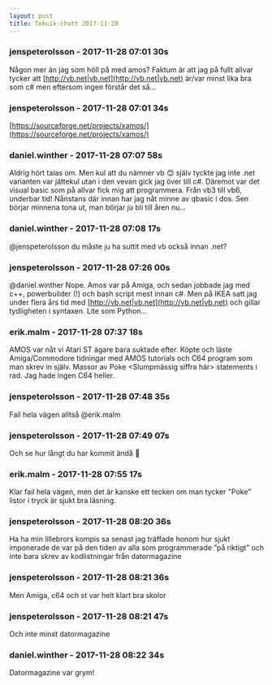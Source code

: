 ```yaml
---
layout: post
title: Teknik-chatt 2017-11-28
---
```

### jenspeterolsson - 2017-11-28 07:01 30s
Någon mer än jag som höll på med amos? Faktum är att jag på fullt allvar tycker att [http://vb.net|vb.net](http://vb.net|vb.net) är/var minst lika bra som c# men eftersom ingen förstår det så...
### jenspeterolsson - 2017-11-28 07:01 34s
[https://sourceforge.net/projects/xamos/](https://sourceforge.net/projects/xamos/)
### daniel.winther - 2017-11-28 07:07 58s
Aldrig hört talas om. Men kul att du nämner vb :blush: själv tyckte jag inte .net varianten var jättekul utan i den vevan gick jag över till c#. Däremot var det visual basic som på allvar fick mig att programmera. Från vb3 till vb6, underbar tid! Nånstans där innan har jag nåt minne av qbasic i dos. Sen börjar minnena tona ut, man börjar ju bli till åren nu...
### daniel.winther - 2017-11-28 07:08 17s
@jenspeterolsson du måste ju ha suttit med vb också innan .net?
### jenspeterolsson - 2017-11-28 07:26 00s
@daniel.winther Nope. Amos var på Amiga, och sedan jobbade jag med c++, powerbuilder (!) och bash script mest innan c#. Men på IKEA satt jag under flera års tid med [http://vb.net|vb.net](http://vb.net|vb.net) och gillar tydligheten i syntaxen. Lite som Python...
### erik.malm - 2017-11-28 07:37 18s
AMOS var nåt vi Atari ST ägare bara suktade efter. Köpte och läste Amiga/Commodore tidningar med AMOS tutorials och C64 program som man skrev in själv. Massor av Poke &lt;Slumpmässig siffra här&gt; statements i rad. Jag hade ingen C64 heller.
### jenspeterolsson - 2017-11-28 07:48 35s
Fail hela vägen alltså @erik.malm 
### jenspeterolsson - 2017-11-28 07:49 07s
Och se hur långt du har kommit ändå :grimacing:
### erik.malm - 2017-11-28 07:55 17s
Klar fail hela vägen, men det är kanske ett tecken om man tycker "Poke" listor i tryck är sjukt bra läsning.
### jenspeterolsson - 2017-11-28 08:20 36s
Ha ha min lillebrors kompis sa senast jag träffade honom hur sjukt imponerade de var på den tiden av alla som programmerade ”på riktigt” och inte bara skrev av kodlistningar från datormagazine
### jenspeterolsson - 2017-11-28 08:21 36s
Men Amiga, c64 och st var helt klart bra skolor
### jenspeterolsson - 2017-11-28 08:21 47s
Och inte minst datormagazine
### daniel.winther - 2017-11-28 08:22 34s
Datormagazine var grym!
